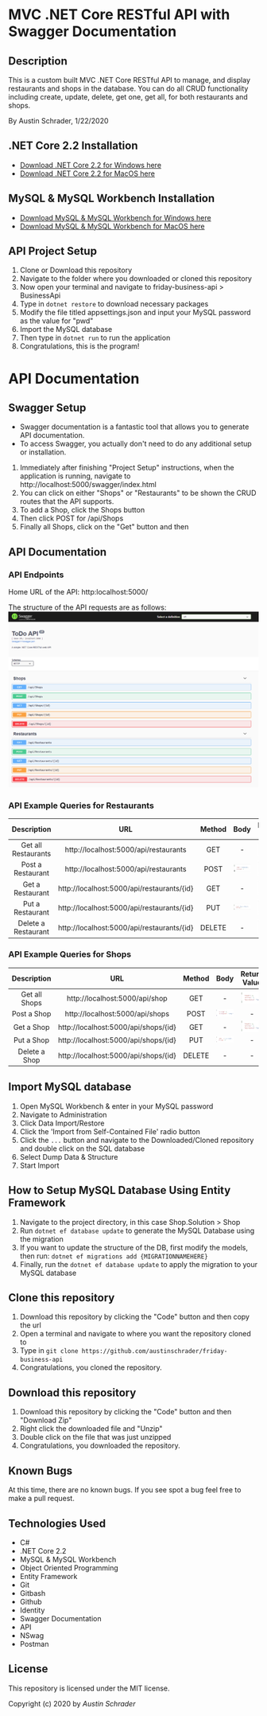 # MVC .NET Core RESTful API with Swagger Documentation

## Description

This is a custom built MVC .NET Core RESTful API to manage, and display restaurants and shops in the database. You can do all CRUD functionality including create, update, delete, get one, get all, for both restaurants and shops.

By Austin Schrader, 1/22/2020

## .NET Core 2.2 Installation

- [Download .NET Core 2.2 for Windows here](https://dotnet.microsoft.com/download/thank-you/dotnet-sdk-2.2.203-windows-x64-installer)
- [Download .NET Core 2.2 for MacOS here](https://dotnet.microsoft.com/download/thank-you/dotnet-sdk-2.2.106-macos-x64-installer)

## MySQL & MySQL Workbench Installation

- [Download MySQL & MySQL Workbench for Windows here](https://dev.mysql.com/downloads/file/?id=484914)
- [Download MySQL & MySQL Workbench for MacOS here](https://dev.mysql.com/downloads/file/?id=484919)

## API Project Setup

1. Clone or Download this repository
2. Navigate to the folder where you downloaded or cloned this repository
3. Now open your terminal and navigate to friday-business-api > BusinessApi
4. Type in `dotnet restore` to download necessary packages
5. Modify the file titled appsettings.json and input your MySQL password as the value for "pwd"
6. Import the MySQL database
7. Then type in `dotnet run` to run the application
8. Congratulations, this is the program!

# API Documentation

## Swagger Setup

- Swagger documentation is a fantastic tool that allows you to generate API documentation.
- To access Swagger, you actually don't need to do any additional setup or installation.

1. Immediately after finishing "Project Setup" instructions, when the application is running, navigate to http://localhost:5000/swagger/index.html
2. You can click on either "Shops" or "Restaurants" to be shown the CRUD routes that the API supports.
3. To add a Shop, click the Shops button
4. Then click POST for /api/Shops
5. Finally all Shops, click on the "Get" button and then

## API Documentation

### API Endpoints

Home URL of the API: http:localhost:5000/

The structure of the API requests are as follows:
![Routes for API](https://github.com/austinschrader/friday-business-api/blob/main/README%20files/routes.PNG)

### API Example Queries for Restaurants

|     Description     |                    URL                     | Method |                                                       Body                                                        |                                                              Return Value                                                              |
| :-----------------: | :----------------------------------------: | :----: | :---------------------------------------------------------------------------------------------------------------: | :------------------------------------------------------------------------------------------------------------------------------------: |
| Get all Restaurants |   http://localhost:5000/api/restaurants    |  GET   |                                                         -                                                         | ![GET all Restaurants Return Value](https://github.com/austinschrader/friday-business-api/blob/main/README%20files/getrestaurants.PNG) |
|  Post a Restaurant  |   http://localhost:5000/api/restaurants    |  POST  | ![POST Body Example](https://github.com/austinschrader/friday-business-api/blob/main/README%20files/postbody.PNG) |  ![POST a Restaurant Return Value](https://github.com/austinschrader/friday-business-api/blob/main/README%20files/getrestaurants.PNG)  |
|  Get a Restaurant   | http://localhost:5000/api/restaurants/{id} |  GET   |                                                         -                                                         |  ![GET a Restaurant Return Value](https://github.com/austinschrader/friday-business-api/blob/main/README%20files/getrestaurants.PNG)   |
|  Put a Restaurant   | http://localhost:5000/api/restaurants/{id} |  PUT   |  ![PUT Body Example](https://github.com/austinschrader/friday-business-api/blob/main/README%20files/putbody.PNG)  |  ![PUT a Restaurant Return Value](https://github.com/austinschrader/friday-business-api/blob/main/README%20files/getrestaurants.PNG)   |
| Delete a Restaurant | http://localhost:5000/api/restaurants/{id} | DELETE |                                                         -                                                         | ![DELETE a Restaurant Return Value](https://github.com/austinschrader/friday-business-api/blob/main/README%20files/getrestaurants.PNG) |

### API Example Queries for Shops

|  Description  |                 URL                  | Method |                                                              Body                                                              |                                                             Return Value                                                             |
| :-----------: | :----------------------------------: | :----: | :----------------------------------------------------------------------------------------------------------------------------: | :----------------------------------------------------------------------------------------------------------------------------------: |
| Get all Shops |    http://localhost:5000/api/shop    |  GET   |                                                               -                                                                | ![GET all Shops Return Value](https://github.com/austinschrader/friday-business-api/blob/main/README%20files/shops/return/get-a.PNG) |
|  Post a Shop  |   http://localhost:5000/api/shops    |  POST  | ![POST Body Example](https://github.com/austinschrader/friday-business-api/blob/main/README%20files/restaurants/body/post.PNG) |                                                                  -                                                                   |
|  Get a Shop   | http://localhost:5000/api/shops/{id} |  GET   |                                                               -                                                                |  ![GET a Shop Return Value](https://github.com/austinschrader/friday-business-api/blob/main/README%20files/shops/return/get-a.PNG)   |
|  Put a Shop   | http://localhost:5000/api/shops/{id} |  PUT   |  ![PUT Body Example](https://github.com/austinschrader/friday-business-api/blob/main/README%20files/restaurants/body/put.PNG)  |                                                                  -                                                                   |
| Delete a Shop | http://localhost:5000/api/shops/{id} | DELETE |                                                               -                                                                |                                                                  -                                                                   |

## Import MySQL database

1. Open MySQL Workbench & enter in your MySQL password
2. Navigate to Administration
3. Click Data Import/Restore
4. Click the 'Import from Self-Contained File' radio button
5. Click the `...` button and navigate to the Downloaded/Cloned repository and double click on the SQL database
6. Select Dump Data & Structure
7. Start Import

## How to Setup MySQL Database Using Entity Framework

1. Navigate to the project directory, in this case Shop.Solution > Shop
2. Run `dotnet ef database update` to generate the MySQL Database using the migration
3. If you want to update the structure of the DB, first modify the models, then run: `dotnet ef migrations add {MIGRATIONNAMEHERE}`
4. Finally, run the `dotnet ef database update` to apply the migration to your MySQL database

## Clone this repository

1. Download this repository by clicking the "Code" button and then copy the url
2. Open a terminal and navigate to where you want the repository cloned to
3. Type in `git clone https://github.com/austinschrader/friday-business-api`
4. Congratulations, you cloned the repository.

## Download this repository

1. Download this repository by clicking the "Code" button and then "Download Zip"
2. Right click the downloaded file and "Unzip"
3. Double click on the file that was just unzipped
4. Congratulations, you downloaded the repository.

## Known Bugs

At this time, there are no known bugs. If you see spot a bug feel free to make a pull request.

## Technologies Used

- C#
- .NET Core 2.2
- MySQL & MySQL Workbench
- Object Oriented Programming
- Entity Framework
- Git
- Gitbash
- Github
- Identity
- Swagger Documentation
- API
- NSwag
- Postman

## License

This repository is licensed under the MIT license.

Copyright (c) 2020 by _Austin Schrader_
